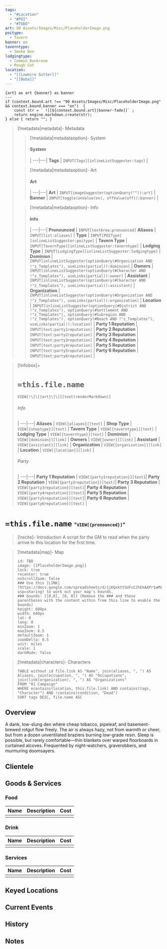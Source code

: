 ```yaml
---
tags:
  - "#Location"
  - "#POI"
  - "#TODO"
art: 90 Assets/Images/Misc/PlaceholderImage.png
poitype:
  - Tavern
banner: on
taverntype:
  - Smoke Den
lodgingtype:
  - Common Bunkroom
  - Rough Cot
location:
  - "[[Lowmire Gutter]]"
  - "[[Boba]]"
---
```


```meta-bind-js-view 
{art} as art {banner} as banner
--- 
if (context.bound.art !== "90 Assets/Images/Misc/PlaceholderImage.png" && context.bound.banner === "on")  { 
    const str = ` ![[${context.bound.art}|banner-fade]]` ;
    return engine.markdown.create(str); 
} else { return ""; }
```

> [!metadata|metadata]- Metadata 
>> [!metadata|metadataoption]- System
>> #### System
>>  |
>> ---|---|
> **Tags** | `INPUT[Tags][inlineListSuggester:tags]` |
>
>> [!metadata|metadataoption]- Art
>> #### Art
>>  |
>> ---|---|
> **Art** | `INPUT[imageSuggester(optionQuery("")):art]` |
> **Banner** | `INPUT[toggle(onValue(on), offValue(off)):banner]` |
>
>> [!metadata|metadataoption]- Info
>> #### Info
>>  |
>> ---|---|
>> **Pronounced** |  `INPUT[textArea:pronounced]`
>> **Aliases** | `INPUT[list:aliases]` |
>> **Type** | `INPUT[POIType][inlineListSuggester:poitype]` |
>> **Tavern Type** | `INPUT[TavernType][inlineListSuggester:taverntype]` |
>> **Lodging Type** | `INPUT[LodgingType][inlineListSuggester:lodgingtype]` |
>> **Dominion** | `INPUT[inlineListSuggester(optionQuery(#Organization AND !"z_Templates"), useLinks(partial)):dominion]` |
>> **Owners** | `INPUT[inlineListSuggester(optionQuery(#Character AND !"z_Templates"), useLinks(partial)):owner]` |
>> **Assistant** | `INPUT[inlineListSuggester(optionQuery(#Character AND !"z_Templates"), useLinks(partial)):assistant]` |
>> **Organization** | `INPUT[inlineListSuggester(optionQuery(#Organization AND !"z_Templates"), useLinks(partial)):organization]` |
>> **Location** | `INPUT[inlineListSuggester(optionQuery(#District AND !"z_Templates"), optionQuery(#Settlement AND !"z_Templates"), optionQuery(#Subregion AND !"z_Templates"), optionQuery(#Reach AND !"z_Templates"), useLinks(partial)):location]` |
>> **Party 1 Reputation** | `INPUT[text:party1reputation]` |
>> **Party 2 Reputation** | `INPUT[text:party2reputation]` |
>> **Party 3 Reputation** | `INPUT[text:party3reputation]` |
>> **Party 4 Reputation** | `INPUT[text:party4reputation]` |
>> **Party 5 Reputation** | `INPUT[text:party5reputation]` |
>> **Party 6 Reputation** | `INPUT[text:party6reputation]` |

> [!infobox]+
> # `=this.file.name`
> `VIEW[!\[\[{art}\]\]][text(renderMarkdown)]`
> ###### Info
>  |
> ---|---|
> **Aliases** | `VIEW[{aliases}][text]` |
> **Shop Type** | `VIEW[{shoptype}][text]` |
> **Tavern Type** | `VIEW[{taverntype}][text]` |
> **Lodging Type** | `VIEW[{taverntype}][text]` |
> **Dominion** | `VIEW[{dominion}][link]` |
> **Owners** | `VIEW[{owner}][link]` |
> **Assistant** | `VIEW[{assistant}][link]` |
> **Organization** | `VIEW[{organization}][link]` |
> **Location** | `VIEW[{location}][link]` |
> ###### Party
>  |
> ---|---|
> **Party 1 Reputation** | `VIEW[{party1reputation}][text]`|
> **Party 2 Reputation** | `VIEW[{party2reputation}][text]`|
> **Party 3 Reputation** | `VIEW[{party3reputation}][text]`|
> **Party 4 Reputation** | `VIEW[{party4reputation}][text]`|
> **Party 5 Reputation** | `VIEW[{party5reputation}][text]`|
> **Party 6 Reputation** | `VIEW[{party6reputation}][text]` |


# `=this.file.name` <span style="font-size: medium">"`VIEW[{pronounced}]`"</span>

> [!recite]- Introduction
> A script for the GM to read when the party arrive to this location for the first time.

> [!metadata|map]- Map
> ```leaflet
> id: TBD
> image: [[PlaceholderImage.png]]
> lock: true
> recenter: true
> noScrollZoom: false
> ### Use this [LINK](https://docs.google.com/spreadsheets/d/1jKQxktYSUFcCJhEkAAPr1wMVBTqUdpEfA5XveUXI17I/edit?usp=sharing) to work out your map's bounds.
> ### bounds: [[0,0], [0, 0]] (Remove the ### and these parentheses with the content within from this line to enable the bounds)
> height: 600px
> width: 640px
> lat: 0
> long: 0
> minZoom: 1
> maxZoom: 6.5
> defaultZoom: 1
> zoomDelta: 0.5
> unit: miles
> scale: 1
> darkMode: false
> ```

> [!metadata|characters]- Characters
> ```dataview
> TABLE without id file.link AS "Name", join(aliases, ", ") AS Aliases, join(occupation, ", ") AS "Occupations", join(link(organization), ", ") AS "Organizations"
> FROM "01 Campaign"
> WHERE econtains(location, this.file.link) AND contains(tags, "Character") AND !contains(condition, "Dead")
> SORT tags DESC, file.name ASC

## Overview 

A dank, low-slung den where cheap tobacco, pipeleaf, and basement-brewed rotgut flow freely. The air is always hazy, not from warmth or cheer, but from a dozen unventilated braziers burning low-grade resin. Sleep is possible, but rarely comfortable—thin blankets over warped floorboards in curtained alcoves. Frequented by night-watchers, graverobbers, and murmuring doomsayers.

## Clientele



## Goods & Services

### Food

| Name | Description | Cost |
| ---- | ----------- | ---- |
|      |             |      |

### Drink

| Name | Description | Cost |
| ---- | ----------- | ---- |
|      |             |      |

### Services

| Name | Description | Cost |
| ---- | ----------- | ---- |
|      |             |      |

## Keyed Locations



## Current Events



## History



## Notes


